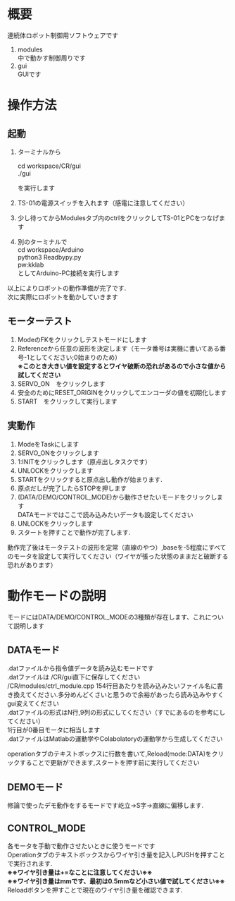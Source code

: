 # 概要
連続体ロボット制御用ソフトウェアです

1. modules  
    中で動かす制御周りです
2. gui  
    GUIです

# 操作方法

## 起動

1. ターミナルから  

    cd workspace/CR/gui  
    ./gui

    を実行します  
2. TS-01の電源スイッチを入れます（感電に注意してください）
3. 少し待ってからModulesタブ内のctrlをクリックしてTS-01とPCをつなげます
4. 別のターミナルで  
    cd workspace/Arduino  
    python3 Readbypy.py  
    pw:kklab  
    としてArduino-PC接続を実行します

以上によりロボットの動作準備が完了です.  
次に実際にロボットを動かしていきます

## モーターテスト

1. ModeのFKをクリックしテストモードにします
2. Referenceから任意の波形を決定します（モータ番号は実機に書いてある番号-1としてください;0始まりのため）  
    **※このとき大きい値を設定するとワイヤ破断の恐れがあるので小さな値から試してください**
3. SERVO_ON　をクリックします
4. 安全のためにRESET_ORIGINをクリックしてエンコーダの値を初期化します
5. START　をクリックして実行します

## 実動作

1. ModeをTaskにします 
2. SERVO_ONをクリックします
3. 1:INITをクリックします（原点出しタスクです）
4. UNLOCKをクリックします
5. STARTをクリックすると原点出し動作が始まります.
6. 原点だしが完了したらSTOPを押します
7. (DATA/DEMO/CONTROL_MODE)から動作させたいモードをクリックします  
    DATAモードではここで読み込みたいデータも設定してください
8. UNLOCKをクリックします
9. スタートを押すことで動作が完了します. 

動作完了後はモータテストの波形を定常（直線のやつ）,baseを-5程度にすべてのモータを設定して実行してください（ワイヤが張った状態のままだと破断する恐れがあります）  


# 動作モードの説明
モードにはDATA/DEMO/CONTROL_MODEの3種類が存在します、これについて説明します

## DATAモード
.datファイルから指令値データを読み込むモードです  
.datファイルは /CR/gui直下に保存してください  
/CR/modules/ctrl_module.cpp 154行目あたりを読み込みたいファイル名に書き換えてください.多分めんどくさいと思うので余裕があったら読み込みやすくgui変えてください  
.datファイルの形式はN行,9列の形式にしてください（すでにあるのを参考にしてください）  
1行目が0番目モータに相当します  
.datファイルはMatlabの運動学やColabolatoryの運動学から生成してください  

operationタブのテキストボックスに行数を書いて,Reload(mode:DATA)をクリックすることで更新ができます,スタートを押す前に実行してください

## DEMOモード
修論で使ったデモ動作をするモードです屹立→S字→直線に偏移します.  

## CONTROL_MODE
各モータを手動で動作させたいときに使うモードです  
Operationタブのテキストボックスからワイヤ引き量を記入しPUSHを押すことで実行されます.  
**※※ワイヤ引き量は+=なことに注意してください※※**  
**※※ワイヤ引き量はmmです、最初は0.5mmなど小さい値で試してください※※**  
Reloadボタンを押すことで現在のワイヤ引き量を確認できます.  